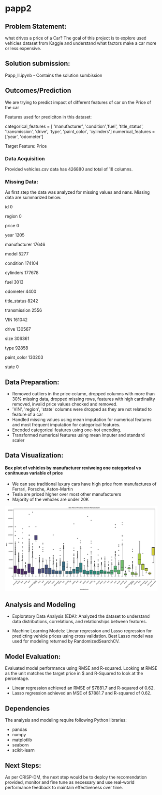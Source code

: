 # papp2

## Problem Statement:
what drives a price of a Car?
The goal of this project is to explore used vehicles dataset from Kaggle and understand what factors make a car more or less expensive.  


## Solution submission:
Papp_II.ipynb - Contains the solution sumbission

## Outcomes/Prediction
We are trying to predict impact of different features of car on the Price of the car

Features used for prediciton in this dataset:

categorical_features = [ 'manufacturer', 'condition','fuel', 'title_status', 'transmission', 'drive', 'type', 'paint_color', 'cylinders']
numerical_features = ['year', 'odometer']

Target Feature: Price

### Data Acquisition
Provided vehicles.csv data has 426880 and total of 18 columns.

### Missing Data:
As first step the data was analyzed for missing values and nans. Missing data are summarized below.

id                   0

region               0

price                0

year              1205

manufacturer     17646

model             5277

condition       174104

cylinders       177678

fuel              3013

odometer          4400

title_status      8242

transmission      2556

VIN             161042

drive           130567

size            306361

type             92858

paint_color     130203

state                0



## Data Preparation:

- Removed outliers in the price column, dropped columns with more than 30% missing data, dropped missing rows, features with high cardinality removed, invalid price values checked and removed.
- 'VIN', 'region', 'state' columns were dropped as they are not related to feature of a car 
- Handled missing values using mean imputation for numerical features and most frequent imputation for categorical features.
- Encoded categorical features using one-hot encoding.
- Transformed numerical features using mean imputer and standard scaler

## Data Visualization:

#### Box plot of vehicles by manufacturer reviweing one categorical vs conitnuous variable of price
- We can see traditional luxury cars have high price from manufactures of Ferrari, Porsche, Aston-Martin
- Tesla are priced higher over most other manufacturers
- Majority of the vehicles are under 20K


![alt text](images/boxplot.png)


## Analysis and Modeling

- Exploratory Data Analysis (EDA): Analyzed the dataset to understand data distributions, correlations, and relationships between features.

- Machine Learning Models: Linear regression and Lasso regression for predicting vehicle prices using cross validation. Best Lasso model was used for modeling returned by RandomizedSearchCV.



## Model Evaluation: 
 Evaluated model performance using RMSE and R-squared. Looking at RMSE as the unit matches the target price in $ and R-Squared to look at the percentage.
- Linear regression achieved an RMSE of $7881.7 and R-squared of 0.62.
- Lasso regression achieved an MSE of $7881.7 and R-squared of 0.62.

## Dependencies

The analysis and modeling require following Python libraries:
- pandas
- numpy
- matplotlib
- seaborn
- scikit-learn


## Next Steps:
As per CRISP-DM, the next step would be to deploy the recomendation provided, monitor and fine tune as necessary and use real-world performance feedback to maintain effectiveness over time.